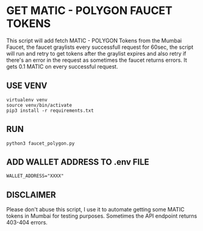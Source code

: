 # GET MATIC - POLYGON FAUCET TOKENS

This script will add fetch MATIC - POLYGON Tokens from the Mumbai Faucet, the faucet graylists every successfull request for 60sec, the script will run and retry to get tokens after the graylist expires and also retry if there's an error in the request as sometimes the faucet returns errors. It gets 0.1 MATIC on every successful request.

## USE VENV
```shell
virtualenv venv
source venv/bin/activate
pip3 install -r requirements.txt
```

## RUN
```shell
python3 faucet_polygon.py
```

## ADD WALLET ADDRESS TO .env FILE
```
WALLET_ADDRESS="XXXX"
```

## DISCLAIMER
Please don't abuse this script, I use it to automate getting some MATIC tokens in Mumbai for testing purposes. 
Sometimes the API endpoint returns 403-404 errors. 